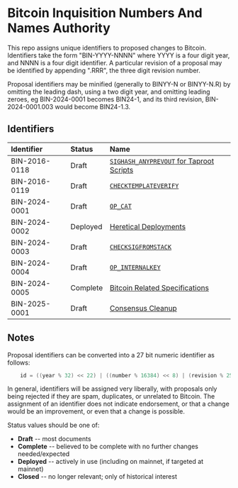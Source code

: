 # Bitcoin Inquisition Numbers And Names Authority

This repo assigns unique identifiers to proposed changes to Bitcoin.
Identifiers take the form "BIN-YYYY-NNNN" where YYYY is a four digit year,
and NNNN is a four digit identifier. A particular revision of a proposal
may be identified by appending ".RRR", the three digit revision number.

Proposal identifiers may be minified (generally to BINYY-N or BINYY-N.R)
by omitting the leading dash, using a two digit year, and omitting
leading zeroes, eg BIN-2024-0001 becomes BIN24-1, and its third revision,
BIN-2024-0001.003 would become BIN24-1.3.

## Identifiers

| Identifier    | Status     | Name
|:--------------|:-----------|:-----
| BIN-2016-0118 | Draft      | [`SIGHASH_ANYPREVOUT` for Taproot Scripts](2016/BIN-2016-0118.md)
| BIN-2016-0119 | Draft      | [`CHECKTEMPLATEVERIFY`](2016/BIN-2016-0119.md)
| BIN-2024-0001 | Draft      | [`OP_CAT`](2024/BIN-2024-0001.md)
| BIN-2024-0002 | Deployed   | [Heretical Deployments](2024/BIN-2024-0002.md)
| BIN-2024-0003 | Draft      | [`CHECKSIGFROMSTACK`](2024/BIN-2024-0003.md)
| BIN-2024-0004 | Draft      | [`OP_INTERNALKEY`](2024/BIN-2024-0004.md)
| BIN-2024-0005 | Complete   | [Bitcoin Related Specifications](2024/BIN-2024-0005.md)
| BIN-2025-0001 | Draft      | [Consensus Cleanup](2025/BIN-2025-0001.md)

## Notes

Proposal identifiers can be converted into a 27 bit numeric identifier as follows:

```c
    id = ((year % 32) << 22) | ((number % 16384) << 8) | (revision % 256)
```

In general, identifiers will be assigned very liberally, with proposals
only being rejected if they are spam, duplicates, or unrelated to
Bitcoin. The assignment of an identifier does not indicate endorsement, or
that a change would be an improvement, or even that a change is possible.

Status values should be one of:

 * **Draft** -- most documents
 * **Complete** -- believed to be complete with no further changes needed/expected
 * **Deployed** -- actively in use (including on mainnet, if targeted at mainnet)
 * **Closed** -- no longer relevant; only of historical interest
